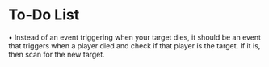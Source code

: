 # To-Do List

• Instead of an event triggering when your target dies,
it should be an event that triggers when a player died
and check if that player is the target. If it is, then scan
for the new target.
